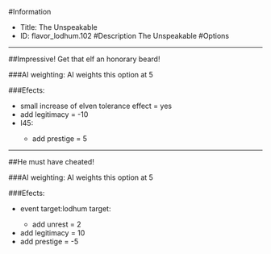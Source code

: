 #Information
 - Title: The Unspeakable
 - ID: flavor_lodhum.102
#Description
The Unspeakable
#Options

___
##Impressive! Get that elf an honorary beard!

###AI weighting:
AI weights this option at 5


###Efects:<ul><li>small increase of elven tolerance effect = yes</li><li>add legitimacy = -10</li><li>I45:</li><ul><li>add prestige = 5</li></ul></ul>

___
##He must have cheated!

###AI weighting:
AI weights this option at 5


###Efects:<ul><li>event target:lodhum target:</li><ul><li>add unrest = 2</li></ul><li>add legitimacy = 10</li><li>add prestige = -5</li></ul>
